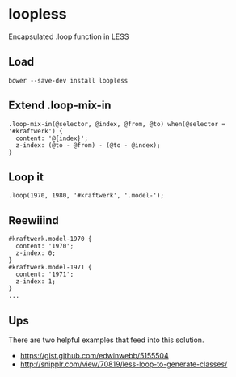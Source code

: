 loopless
========

Encapsulated .loop function in LESS

Load
----

    bower --save-dev install loopless

Extend .loop-mix-in
-------------------

    .loop-mix-in(@selector, @index, @from, @to) when(@selector = '#kraftwerk') {
      content: '@{index}';
      z-index: (@to - @from) - (@to - @index);
    }

Loop it
-------

    .loop(1970, 1980, '#kraftwerk', '.model-');
    

Reewiiind
---------

    #kraftwerk.model-1970 {
      content: '1970';
      z-index: 0;
    }
    #kraftwerk.model-1971 {
      content: '1971';
      z-index: 1;
    }
    ...

Ups
---

There are two helpful examples that feed into this solution.

- https://gist.github.com/edwinwebb/5155504
- http://snipplr.com/view/70819/less-loop-to-generate-classes/

